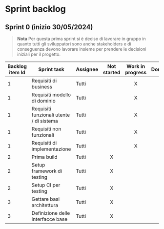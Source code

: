# Sprint backlog

## Sprint 0 (inizio 30/05/2024)
> **Nota**
> Per questa prima sprint si è deciso di lavorare in gruppo in quanto tutti gli sviluppatori sono anche stakeholders e di conseguenza devono lavorare insieme per prendere le decisioni iniziali per il progetto.

|Backlog item Id|Sprint task|Assignee|Not started|Work in progress|Done|
|------------|-----------|------------|:-:|:-:|:-:|
|1|Requisiti di business|Tutti||X||
|1|Requisiti modello di dominio|Tutti||X||
|1|Requisiti funzionali utente / di sistema|Tutti||X||
|1|Requisiti non funzionali|Tutti||X||
|1|Requisiti di implementazione|Tutti||X||
|2|Prima build|Tutti|X|||
|2|Setup framework di testing|Tutti|X|||
|2|Setup CI per testing|Tutti|X|||
|3|Gettare basi architettura|Tutti|X|||
|3|Definizione delle interfacce base|Tutti|X|||
